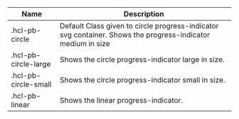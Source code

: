 | Name                 | Description                                                                                    |
| -------------------- | ---------------------------------------------------------------------------------------------- |
| .hcl-pb-circle       | Default Class given to circle progress-indicator svg container. Shows the progress-indicator medium in size |
| .hcl-pb-circle-large | Shows the circle progress-indicator large in size.                                                   |
| .hcl-pb-circle-small | Shows the circle progress-indicator small in size.                                                   |
| .hcl-pb-linear       | Shows the linear progress-indicator.                                                                 |
